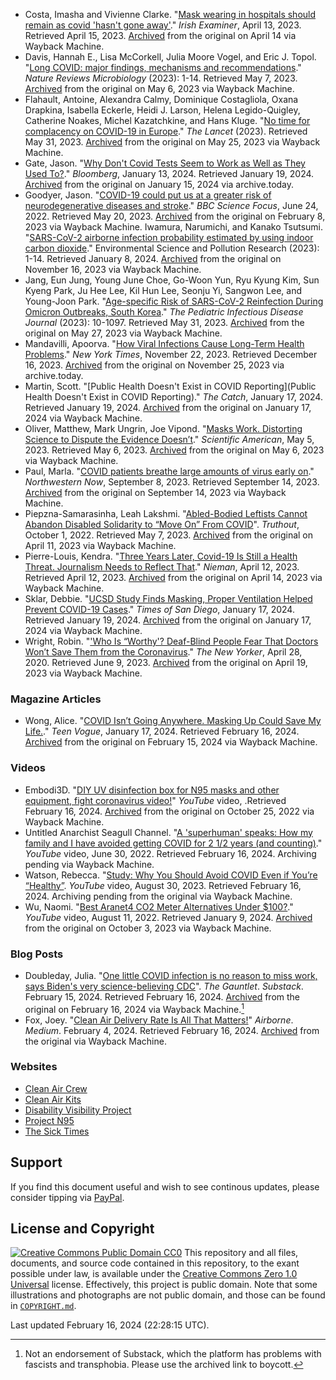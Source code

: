 - Costa, Imasha and Vivienne Clarke. "[Mask wearing in hospitals should remain as covid 'hasn't gone away'](https://www.irishexaminer.com/news/arid-41115766.html)." *Irish Examiner*, April 13, 2023. Retrieved April 15, 2023. [Archived](https://web.archive.org/web/20230414072224/https://www.irishexaminer.com/news/arid-41115766.html) from the original on April 14 via Wayback Machine.
- Davis, Hannah E., Lisa McCorkell, Julia Moore Vogel, and Eric J. Topol. "[Long COVID: major findings, mechanisms and recommendations](https://www.nature.com/articles/s41579-022-00846-2)." *Nature Reviews Microbiology* (2023): 1-14. Retrieved May 7, 2023. [Archived](https://web.archive.org/web/20230506211810/https://www.nature.com/articles/s41579-022-00846-2) from the original on May 6, 2023 via Wayback Machine.
- Flahault, Antoine, Alexandra Calmy, Dominique Costagliola, Oxana Drapkina, Isabella Eckerle, Heidi J. Larson, Helena Legido-Quigley, Catherine Noakes, Michel Kazatchkine, and Hans Kluge. "[No time for complacency on COVID-19 in Europe](https://www.thelancet.com/journals/lancet/article/PIIS0140-6736%2823%2901012-7/fulltext#coronavirus-linkback-header)." *The Lancet* (2023). Retrieved May 31, 2023. [Archived](https://web.archive.org/web/20230525134604/https://www.thelancet.com/journals/lancet/article/PIIS0140-6736%2823%2901012-7/fulltext#coronavirus-linkback-header) from the original on May 25, 2023 via Wayback Machine.
- Gate, Jason. "[Why Don't Covid Tests Seem to Work as Well as They Used To?](https://www.bloomberg.com/news/articles/2024-01-13/covid-rapid-test-failures-point-to-flawed-screening-approach-immunologist-says)." *Bloomberg*, January 13, 2024. Retrieved January 19, 2024. [Archived](https://archive.ph/2024.01.15-003221/https://www.bloomberg.com/news/articles/2024-01-13/covid-rapid-test-failures-point-to-flawed-screening-approach-immunologist-says#selection-4559.0-4566.0) from the original on January 15, 2024 via archive.today.
- Goodyer, Jason. "[COVID-19 could put us at a greater risk of neurodegenerative diseases and stroke](https://www.sciencefocus.com/news/covid-19-could-put-us-at-a-greater-risk-of-neurodegenerative-diseases-and-stroke/)." *BBC Science Focus*, June 24, 2022. Retrieved May 20, 2023. [Archived](https://web.archive.org/web/20230208075047/https://www.sciencefocus.com/news/covid-19-could-put-us-at-a-greater-risk-of-neurodegenerative-diseases-and-stroke/) from the original on February 8, 2023 via Wayback Machine.
Iwamura, Narumichi, and Kanako Tsutsumi. "[SARS-CoV-2 airborne infection probability estimated by using indoor carbon dioxide](https://link.springer.com/article/10.1007/s11356-023-27944-9)." Environmental Science and Pollution Research (2023): 1-14. Retrieved January 8, 2024. [Archived](https://web.archive.org/web/20231116012425/https://link.springer.com/article/10.1007/s11356-023-27944-9) from the original on November 16, 2023 via Wayback Machine.
- Jang, Eun Jung, Young June Choe, Go-Woon Yun, Ryu Kyung Kim, Sun Kyeng Park, Ju Hee Lee, Kil Hun Lee, Seonju Yi, Sangwon Lee, and Young-Joon Park. "[Age-specific Risk of SARS-CoV-2 Reinfection During Omicron Outbreaks, South Korea](https://journals.lww.com/pidj/fulltext/9900/age_specific_risk_of_sars_cov_2_reinfection_during.457.aspx#T1)." *The Pediatric Infectious Disease Journal* (2023): 10-1097. Retrieved May 31, 2023. [Archived](https://web.archive.org/web/20230527212531/https://journals.lww.com/pidj/fulltext/9900/age_specific_risk_of_sars_cov_2_reinfection_during.457.aspx#T1) from the original on May 27, 2023 via Wayback Machine.
- Mandavilli, Apoorva. "[How Viral Infections Cause Long-Term Health Problems](https://www.nytimes.com/2023/11/22/health/viral-infections-autoimmune-covid.html)." *New York Times*, November 22, 2023. Retrieved December 16, 2023. [Archived](https://archive.is/tXUv8) from the original on November 25, 2023 via archive.today.
- Martin, Scott. "[Public Health Doesn't Exist in COVID Reporting](Public Health Doesn't Exist in COVID Reporting)." *The Catch*, January 17, 2024. Retrieved January 19, 2024. [Archived](https://web.archive.org/web/20240117031750/https://readthecatch.ca/despite-lack-of-coverage-covid-pandemic-still-rages/) from the original on January 17, 2024 via Wayback Machine.
- Oliver, Matthew, Mark Ungrin, Joe Vipond. "[Masks Work. Distorting Science to Dispute the Evidence Doesn’t](https://www.scientificamerican.com/article/masks-work-distorting-science-to-dispute-the-evidence-doesnt/)." *Scientific American*, May 5, 2023. Retrieved May 6, 2023. [Archived](https://web.archive.org/web/20230506171941/https://www.scientificamerican.com/article/masks-work-distorting-science-to-dispute-the-evidence-doesnt/) from the original on May 6, 2023 via Wayback Machine.
- Paul, Marla. "[COVID patients breathe large amounts of virus early on](https://news.northwestern.edu/stories/2023/09/covid-patients-exhale-up-to-1000-copies-of-virus-per-minute-during-first-eight-days-of-symptoms/)." *Northwestern Now*, September 8, 2023. Retrieved September 14, 2023. [Archived](https://web.archive.org/web/20230914024205/https://news.northwestern.edu/stories/2023/09/covid-patients-exhale-up-to-1000-copies-of-virus-per-minute-during-first-eight-days-of-symptoms/) from the original on September 14, 2023 via Wayback Machine.
- Piepzna-Samarasinha, Leah Lakshmi. "[Abled-Bodied Leftists Cannot Abandon Disabled Solidarity to “Move On” From COVID](https://truthout.org/articles/abled-bodied-leftists-cannot-abandon-disabled-solidarity-to-move-on-from-covid/)". *Truthout*, October 1, 2022. Retrieved May 7, 2023. [Archived](https://web.archive.org/web/20230411175959/https://truthout.org/articles/abled-bodied-leftists-cannot-abandon-disabled-solidarity-to-move-on-from-covid/) from the original on April 11, 2023 via Wayback Machine. 
- Pierre-Louis, Kendra. "[Three Years Later, Covid-19 Is Still a Health Threat. Journalism Needs to Reflect That](https://niemanreports.org/articles/three-years-later-covid-19-is-still-a-health-threat-journalism-needs-to-reflect-that/)." *Nieman*, April 12, 2023. Retrieved April 12, 2023. [Archived](https://web.archive.org/web/20230414022016/https://niemanreports.org/articles/three-years-later-covid-19-is-still-a-health-threat-journalism-needs-to-reflect-that/) from the original on April 14, 2023 via Wayback Machine.
- Sklar, Debbie. "[UCSD Study Finds Masking, Proper Ventilation Helped Prevent COVID-19 Cases](https://timesofsandiego.com/health/2024/01/16/ucsd-study-finds-masking-proper-ventilation-helped-prevent-covid-19-cases/)." *Times of San Diego*, January 17, 2024. Retrieved January 19, 2024. [Archived](https://web.archive.org/web/20240117031755/https://timesofsandiego.com/health/2024/01/16/ucsd-study-finds-masking-proper-ventilation-helped-prevent-covid-19-cases/) from the original on January 17, 2024 via Wayback Machine. 
- Wright, Robin. "['Who Is “Worthy'? Deaf-Blind People Fear That Doctors Won’t Save Them from the Coronavirus](https://www.newyorker.com/news/our-columnists/who-is-worthy-deaf-blind-people-fear-that-doctors-wont-save-them-from-the-coronavirus)." *The New Yorker*, April 28, 2020. Retrieved June 9, 2023. [Archived](https://web.archive.org/web/20230419085008/https://www.newyorker.com/news/our-columnists/who-is-worthy-deaf-blind-people-fear-that-doctors-wont-save-them-from-the-coronavirus) from the original on April 19, 2023 via Wayback Machine.
### Magazine Articles
- Wong, Alice. "[COVID Isn’t Going Anywhere. Masking Up Could Save My Life.](https://www.teenvogue.com/story/covid-isnt-going-anywhere-masking-up-could-save-my-life)." *Teen Vogue*, January 17, 2024. Retrieved February 16, 2024. [Archived](https://web.archive.org/web/20240215195331/https://www.teenvogue.com/story/covid-isnt-going-anywhere-masking-up-could-save-my-life) from the original on February 15, 2024 via Wayback Machine.
### Videos
- Embodi3D. "[DIY UV disinfection box for N95 masks and other equipment, fight coronavirus video!](https://www.youtube.com/watch?v=P5HsKmTTa-c)" *YouTube* video, .Retrieved February 16, 2024. [Archived](https://web.archive.org/web/20221025234318/https://www.youtube.com/watch?v=P5HsKmTTa-c) from the original on October 25, 2022 via Wayback Machine.
- Untitled Anarchist Seagull Channel. "[A 'superhuman' speaks: How my family and I have avoided getting COVID for 2 1/2 years (and counting)](https://www.youtube.com/watch?v=WxWLoYr4sPs)." *YouTube* video, June 30, 2022. Retrieved February 16, 2024. Archiving pending via Wayback Machine.
- Watson, Rebecca. "[Study: Why You Should Avoid COVID Even if You’re “Healthy”](https://www.youtube.com/watch?v=_YZUMMkiyy4). *YouTube* video, August 30, 2023. Retrieved February 16, 2024. Archiving pending from the original via Wayback Machine.
- Wu, Naomi. "[Best Aranet4 CO2 Meter Alternatives Under $100?](https://www.youtube.com/watch?v=Fo2cZiRyok)." *YouTube* video, August 11, 2022. Retrieved January 9, 2024. [Archived](https://web.archive.org/web/20231003185901/https://www.youtube.com/watch?v=Fo2cZiRyokk) from the original on October 3, 2023 via Wayback Machine.
### Blog Posts
- Doubleday, Julia. "[One little COVID infection is no reason to miss work, says Biden's very science-believing CDC](https://www.thegauntlet.news/p/one-little-covid-infection-is-no)". *The Gauntlet*. *Substack*. February 15, 2024. Retrieved February 16, 2024. [Archived](https://web.archive.org/web/20240216232038/https://www.thegauntlet.news/p/one-little-covid-infection-is-no) from the original on February 16, 2024 via Wayback Machine.[^1]
- Fox, Joey. "[Clean Air Delivery Rate Is All That Matters!](https://itsairborne.com/clean-air-delivery-rate-is-all-that-matters-5a5a064c211e?gi=642bd1260250)" *Airborne*. *Medium*. February 4, 2024. Retrieved February 16, 2024. [Archived](https://web.archive.org/web/20240212221300/https://itsairborne.com/clean-air-delivery-rate-is-all-that-matters-5a5a064c211e?gi=642bd1260250) from the original via Wayback Machine.
### Websites
- [Clean Air Crew](https://cleanaircrew.org/)
- [Clean Air Kits](https://www.cleanairkits.com/)
- [Disability Visibility Project](https://disabilityvisibilityproject.com/)
- [Project N95](https://www.projectn95.org/)
- [The Sick Times](https://thesicktimes.org/)
## Support
If you find this document useful and wish to see continous updates, please consider tipping via [PayPal](https://paypal.me/bglamours).
## License and Copyright
[![Creative Commons Public Domain CC0](https://licensebuttons.net/p/zero/1.0/80x15.png)](http://creativecommons.org/publicdomain/zero/1.0/)
This repository and all files, documents, and source code contained in this repository, to the exant possible under law, is available under the [Creative Commons Zero 1.0 Universal](http://creativecommons.org/publicdomain/zero/1.0/) license. Effectively, this project is public domain. Note that some illustrations and photographs are not public domain, and those can be found in [`COPYRIGHT.md`](./COPYRIGHT.md).
[^1]: Not an endorsement of Substack, which the platform has problems with fascists and transphobia. Please use the archived link to boycott.

Last updated February 16, 2024 (22:28:15 UTC).
